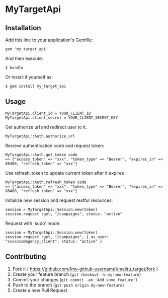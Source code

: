 # MyTargetApi

## Installation

Add this line to your application's Gemfile:

    gem 'my_target_api'

And then execute:

    $ bundle

Or install it yourself as:

    $ gem install my_target_api

## Usage

    MyTargetApi.client_id = YOUR_CLIENT_ID
    MyTargetApi.client_secret = YOUR_CLIENT_SECRET_KEY

Get authorize url and redirect user to it.

    MyTargetApi::Auth.authorize_url

Recieve authentication code and request token:

    MyTargetApi::Auth.get_token code
    => {"access_token" => "xxx", "token_type" => "Bearer", "expires_in" => 86400, "refresh_token" => "xxx"}

Use refresh_token to update current token after it expires

    MyTargetApi::Auth.refresh_token code
    => {"access_token" => "xxx", "token_type" => "Bearer", "expires_in" => 86400, "refresh_token" => "xxx"}

Initialize new session and request restful resources:

    session = MyTargetApi::Session.new(token)
    session.request :get, "/campaigns", status: "active"

Request with 'sudo' mode:

    session = MyTargetApi::Session.new(token)
    session.request :get, "/campaigns", { as_user: "xxxxxxx@agency_client", status: "active" }

## Contributing

1. Fork it ( https://github.com/[my-github-username]/mailru_target/fork )
2. Create your feature branch (`git checkout -b my-new-feature`)
3. Commit your changes (`git commit -am 'Add some feature'`)
4. Push to the branch (`git push origin my-new-feature`)
5. Create a new Pull Request
